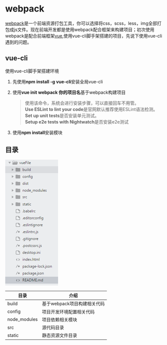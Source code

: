 # webpack #

[webpack](https://webpack.js.org)是一个前端资源打包工具，你可以选择将css，scss，less，img全部打包成js文件。现在前端开发都是使用webpack配合框架来构建项目；初次使用webpack是配合前端框架[vue](https://cn.vuejs.org),使用vue-cli脚手架搭建的项目，先说下使用vue-cli遇到的问题。

## vue-cli ##

使用vue-cli脚手架搭建环境
1. 先使用**npm install -g vue-cli**安装全局vue-cli

2. 使用**vue init webpack 你的项目名**基于webpack构建项目
    >使用该命令，系统会进行安装步骤，可以直接回车不用管。  
    **Use ESLint to lint your code**是官网默认推荐使用ESLint语法检测。  
    **Set up unit tests**是否安装单元测试。  
    **Setup e2e tests with Nightwatch**是否安装e2e测试

3. 使用**npm install**安装模块  

## 目录 ##  

<img src="./img/微信图片_20180123100459.png"/>  

目录|介绍  
-|- 
build|基于webpack项目构建相关代码
config|项目开发环境配置相关代码 
node_modules|项目依赖相关模块 
src|源代码目录 
static|静态资源文件目录  


    

    

    




